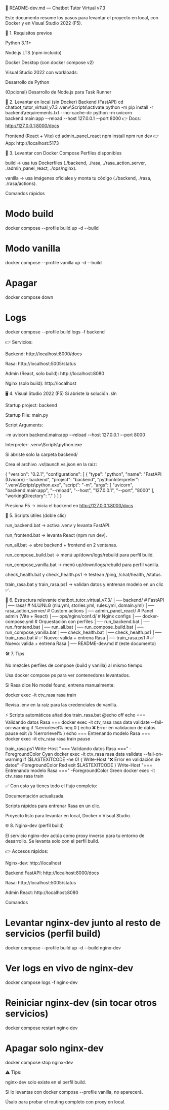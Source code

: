 📘 README-dev.md — Chatbot Tutor Virtual v7.3

Este documento resume los pasos para levantar el proyecto en local, con Docker y en Visual Studio 2022 (F5).

🔧 1. Requisitos previos

Python 3.11+

Node.js LTS (npm incluido)

Docker Desktop (con docker compose v2)

Visual Studio 2022 con workloads:

Desarrollo de Python

(Opcional) Desarrollo de Node.js para Task Runner

🚀 2. Levantar en local (sin Docker)
Backend (FastAPI)
cd chatbot_tutor_virtual_v7.3
.venv\Scripts\activate
python -m pip install -r backend\requirements.txt --no-cache-dir
python -m uvicorn backend.main:app --reload --host 127.0.0.1 --port 8000
👉 Docs: http://127.0.0.1:8000/docs

Frontend (React + Vite)
cd admin_panel_react
npm install
npm run dev
👉 App: http://localhost:5173

🐳 3. Levantar con Docker Compose
Perfiles disponibles

build → usa tus Dockerfiles (./backend, ./rasa, ./rasa_action_server, ./admin_panel_react, ./ops/nginx).

vanilla → usa imágenes oficiales y monta tu código (./backend, ./rasa, ./rasa/actions).

Comandos rápidos
# Modo build
docker compose --profile build up -d --build

# Modo vanilla
docker compose --profile vanilla up -d --build

# Apagar
docker compose down

# Logs
docker compose --profile build logs -f backend


👉 Servicios:

Backend: http://localhost:8000/docs

Rasa: http://localhost:5005/status

Admin (React, solo build): http://localhost:8080

Nginx (solo build): http://localhost

🖥️ 4. Visual Studio 2022 (F5)
Si abriste la solución .sln

Startup project: backend

Startup File: main.py

Script Arguments:

-m uvicorn backend.main:app --reload --host 127.0.0.1 --port 8000


Interpreter: .venv\Scripts\python.exe

Si abriste solo la carpeta backend/

Crea el archivo .vs\launch.vs.json en la raíz:

{
  "version": "0.2.1",
  "configurations": [
    {
      "type": "python",
      "name": "FastAPI (Uvicorn) - backend",
      "project": "backend",
      "pythonInterpreter": ".venv\\Scripts\\python.exe",
      "script": "-m",
      "args": [
        "uvicorn",
        "backend.main:app",
        "--reload",
        "--host",
        "127.0.0.1",
        "--port",
        "8000"
      ],
      "workingDirectory": "."
    }
  ]
}


Presiona F5 → inicia el backend en http://127.0.0.1:8000/docs
.

📜 5. Scripts útiles (doble clic)

run_backend.bat → activa .venv y levanta FastAPI.

run_frontend.bat → levanta React (npm run dev).

run_all.bat → abre backend + frontend en 2 ventanas.

run_compose_build.bat → menú up/down/logs/rebuild para perfil build.

run_compose_vanilla.bat → menú up/down/logs/rebuild para perfil vanilla.

check_health.bat y check_health.ps1 → testean /ping, /chat/health, /status.

train_rasa.bat y train_rasa.ps1 → validan datos y entrenan modelo en un clic ✅.

📂 6. Estructura relevante
chatbot_tutor_virtual_v7.3/
│── backend/              # FastAPI
│── rasa/                 # NLU/NLG (nlu.yml, stories.yml, rules.yml, domain.yml)
│── rasa_action_server/   # Custom actions
│── admin_panel_react/    # Panel admin (Vite + React)
│── ops/nginx/conf.d/     # Nginx configs
│── docker-compose.yml    # Orquestación con perfiles
│── run_backend.bat
│── run_frontend.bat
│── run_all.bat
│── run_compose_build.bat
│── run_compose_vanilla.bat
│── check_health.bat
│── check_health.ps1
│── train_rasa.bat        # ✅ Nuevo: valida + entrena Rasa
│── train_rasa.ps1        # ✅ Nuevo: valida + entrena Rasa
│── README-dev.md         # (este documento)

🛠️ 7. Tips

No mezcles perfiles de compose (build y vanilla) al mismo tiempo.

Usa docker compose ps para ver contenedores levantados.

Si Rasa dice No model found, entrena manualmente:

docker exec -it ctv_rasa rasa train


Revisa .env en la raíz para las credenciales de vanilla.

⚡ Scripts automáticos añadidos
train_rasa.bat
@echo off
echo === Validando datos Rasa ===
docker exec -it ctv_rasa rasa data validate --fail-on-warning
if %errorlevel% neq 0 (
    echo ❌ Error en validacion de datos
    pause
    exit /b %errorlevel%
)
echo === Entrenando modelo Rasa ===
docker exec -it ctv_rasa rasa train
pause

train_rasa.ps1
Write-Host "=== Validando datos Rasa ===" -ForegroundColor Cyan
docker exec -it ctv_rasa rasa data validate --fail-on-warning
if ($LASTEXITCODE -ne 0) {
    Write-Host "❌ Error en validación de datos" -ForegroundColor Red
    exit $LASTEXITCODE
}
Write-Host "=== Entrenando modelo Rasa ===" -ForegroundColor Green
docker exec -it ctv_rasa rasa train


✅ Con esto ya tienes todo el flujo completo:

Documentación actualizada.

Scripts rápidos para entrenar Rasa en un clic.

Proyecto listo para levantar en local, Docker o Visual Studio.

🌐 8. Nginx-dev (perfil build)

El servicio nginx-dev actúa como proxy inverso para tu entorno de desarrollo. Se levanta solo con el perfil build.

👉 Accesos rápidos:

Nginx-dev: http://localhost

Backend FastAPI: http://localhost:8000/docs

Rasa: http://localhost:5005/status

Admin React: http://localhost:8080

Comandos
# Levantar nginx-dev junto al resto de servicios (perfil build)
docker compose --profile build up -d --build nginx-dev

# Ver logs en vivo de nginx-dev
docker compose logs -f nginx-dev

# Reiniciar nginx-dev (sin tocar otros servicios)
docker compose restart nginx-dev

# Apagar solo nginx-dev
docker compose stop nginx-dev


⚠️ Tips:

nginx-dev solo existe en el perfil build.

Si lo levantas con docker compose --profile vanilla, no aparecerá.

Úsalo para probar el routing completo con proxy en local.